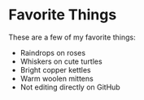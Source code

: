 # Favorite Things

These are a few of my favorite things:

- Raindrops on roses
- Whiskers on cute turtles
- Bright copper kettles
- Warm woolen mittens
- Not editing directly on GitHub
